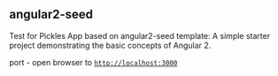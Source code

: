 ## angular2-seed
Test for Pickles App based on angular2-seed template:
A simple starter project demonstrating the basic concepts of Angular 2.

port - open browser to [`http://localhost:3000`](http://localhost:3000)
